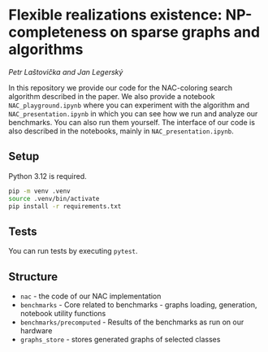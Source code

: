 # Flexible realizations existence: NP-completeness on sparse graphs and algorithms

*Petr Laštovička and Jan Legerský*

In this repository we provide our code for the NAC-coloring search algorithm
described in the paper. We also provide a notebook `NAC_playground.ipynb` where
you can experiment with the algorithm and `NAC_presentation.ipynb`
in which you can see how we run and analyze our benchmarks. You can also run them yourself.
The interface of our code is also described in the notebooks, mainly in `NAC_presentation.ipynb`.

## Setup

Python 3.12 is required.

```bash
pip -m venv .venv
source .venv/bin/activate
pip install -r requirements.txt
```

## Tests

You can run tests by executing `pytest`.

## Structure
- `nac` - the code of our NAC implementation
- `benchmarks` - Core related to benchmarks - graphs loading, generation, notebook utility functions
- `benchmarks/precomputed` - Results of the benchmarks as run on our hardware
- `graphs_store` - stores generated graphs of selected classes
